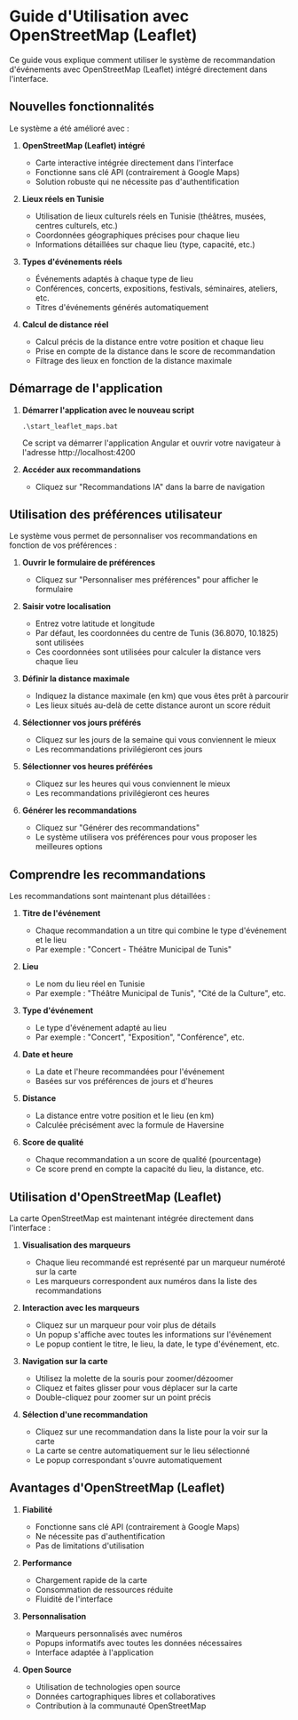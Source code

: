 # Guide d'Utilisation avec OpenStreetMap (Leaflet)

Ce guide vous explique comment utiliser le système de recommandation d'événements avec OpenStreetMap (Leaflet) intégré directement dans l'interface.

## Nouvelles fonctionnalités

Le système a été amélioré avec :

1. **OpenStreetMap (Leaflet) intégré**
   - Carte interactive intégrée directement dans l'interface
   - Fonctionne sans clé API (contrairement à Google Maps)
   - Solution robuste qui ne nécessite pas d'authentification

2. **Lieux réels en Tunisie**
   - Utilisation de lieux culturels réels en Tunisie (théâtres, musées, centres culturels, etc.)
   - Coordonnées géographiques précises pour chaque lieu
   - Informations détaillées sur chaque lieu (type, capacité, etc.)

3. **Types d'événements réels**
   - Événements adaptés à chaque type de lieu
   - Conférences, concerts, expositions, festivals, séminaires, ateliers, etc.
   - Titres d'événements générés automatiquement

4. **Calcul de distance réel**
   - Calcul précis de la distance entre votre position et chaque lieu
   - Prise en compte de la distance dans le score de recommandation
   - Filtrage des lieux en fonction de la distance maximale

## Démarrage de l'application

1. **Démarrer l'application avec le nouveau script**
   ```
   .\start_leaflet_maps.bat
   ```
   Ce script va démarrer l'application Angular et ouvrir votre navigateur à l'adresse http://localhost:4200

2. **Accéder aux recommandations**
   - Cliquez sur "Recommandations IA" dans la barre de navigation

## Utilisation des préférences utilisateur

Le système vous permet de personnaliser vos recommandations en fonction de vos préférences :

1. **Ouvrir le formulaire de préférences**
   - Cliquez sur "Personnaliser mes préférences" pour afficher le formulaire

2. **Saisir votre localisation**
   - Entrez votre latitude et longitude
   - Par défaut, les coordonnées du centre de Tunis (36.8070, 10.1825) sont utilisées
   - Ces coordonnées sont utilisées pour calculer la distance vers chaque lieu

3. **Définir la distance maximale**
   - Indiquez la distance maximale (en km) que vous êtes prêt à parcourir
   - Les lieux situés au-delà de cette distance auront un score réduit

4. **Sélectionner vos jours préférés**
   - Cliquez sur les jours de la semaine qui vous conviennent le mieux
   - Les recommandations privilégieront ces jours

5. **Sélectionner vos heures préférées**
   - Cliquez sur les heures qui vous conviennent le mieux
   - Les recommandations privilégieront ces heures

6. **Générer les recommandations**
   - Cliquez sur "Générer des recommandations"
   - Le système utilisera vos préférences pour vous proposer les meilleures options

## Comprendre les recommandations

Les recommandations sont maintenant plus détaillées :

1. **Titre de l'événement**
   - Chaque recommandation a un titre qui combine le type d'événement et le lieu
   - Par exemple : "Concert - Théâtre Municipal de Tunis"

2. **Lieu**
   - Le nom du lieu réel en Tunisie
   - Par exemple : "Théâtre Municipal de Tunis", "Cité de la Culture", etc.

3. **Type d'événement**
   - Le type d'événement adapté au lieu
   - Par exemple : "Concert", "Exposition", "Conférence", etc.

4. **Date et heure**
   - La date et l'heure recommandées pour l'événement
   - Basées sur vos préférences de jours et d'heures

5. **Distance**
   - La distance entre votre position et le lieu (en km)
   - Calculée précisément avec la formule de Haversine

6. **Score de qualité**
   - Chaque recommandation a un score de qualité (pourcentage)
   - Ce score prend en compte la capacité du lieu, la distance, etc.

## Utilisation d'OpenStreetMap (Leaflet)

La carte OpenStreetMap est maintenant intégrée directement dans l'interface :

1. **Visualisation des marqueurs**
   - Chaque lieu recommandé est représenté par un marqueur numéroté sur la carte
   - Les marqueurs correspondent aux numéros dans la liste des recommandations

2. **Interaction avec les marqueurs**
   - Cliquez sur un marqueur pour voir plus de détails
   - Un popup s'affiche avec toutes les informations sur l'événement
   - Le popup contient le titre, le lieu, la date, le type d'événement, etc.

3. **Navigation sur la carte**
   - Utilisez la molette de la souris pour zoomer/dézoomer
   - Cliquez et faites glisser pour vous déplacer sur la carte
   - Double-cliquez pour zoomer sur un point précis

4. **Sélection d'une recommandation**
   - Cliquez sur une recommandation dans la liste pour la voir sur la carte
   - La carte se centre automatiquement sur le lieu sélectionné
   - Le popup correspondant s'ouvre automatiquement

## Avantages d'OpenStreetMap (Leaflet)

1. **Fiabilité**
   - Fonctionne sans clé API (contrairement à Google Maps)
   - Ne nécessite pas d'authentification
   - Pas de limitations d'utilisation

2. **Performance**
   - Chargement rapide de la carte
   - Consommation de ressources réduite
   - Fluidité de l'interface

3. **Personnalisation**
   - Marqueurs personnalisés avec numéros
   - Popups informatifs avec toutes les données nécessaires
   - Interface adaptée à l'application

4. **Open Source**
   - Utilisation de technologies open source
   - Données cartographiques libres et collaboratives
   - Contribution à la communauté OpenStreetMap

